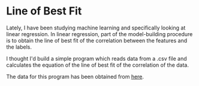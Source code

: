 # Line of Best Fit

Lately, I have been studying machine learning and specifically looking at linear regression. In linear regression, part of the model-building procedure is to obtain the line of best fit of the correlation between the features and the labels.

I thought I'd build a simple program which reads data from a .csv file and calculates the equation of the line of best fit of the correlation of the data.

The data for this program has been obtained from [here](https://zeescorrelationstudy.weebly.com/).

